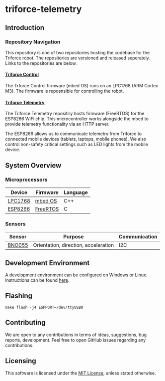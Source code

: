 # triforce-telemetry

## Introduction


### Repository Navigation
This repository is one of two repositories hosting the codebase for the Triforce robot. The repositories are versioned and released seperately. Links to the repositories are below.

#### [Triforce Control](https://github.com/TeamTriforceUK/triforce-control)

The Trforce Control firmware (mbed OS) runs on an LPC1768 (ARM Cortex M3). The firmware is reposnsible for controlling the robot.

#### [Triforce Telemetry](https://github.com/TeamTriforceUK/triforce-telemetry)

The Triforce Telemetry repositiry hosts firmware (FreeRTOS) for the ESP8266 WiFi chip. This microcontroller works alongside the mbed to provide telemetry functionality via an HTTP server.

The ESP8266 allows us to communicate telemetry from Triforce to connected mobile devices (tablets, laptops, mobile phones). We also control non-safety critical settings such as LED lights from the mobile device.

## System Overview

### Microprocessors

| Device  | Firmware  | Language |
|---------|-----------|----------|
| [LPC1768](https://developer.mbed.org/platforms/mbed-LPC1768/) | [mbed OS](https://www.mbed.com/en/development/mbed-os/)   | C++      |
| [ESP8266](https://www.adafruit.com/product/2471) | [FreeRTOS](http://www.freertos.org/)  | C        |

### Sensors

| Sensor | Purpose                              | Communication |
|--------|--------------------------------------|---------------|
| [BNO055](https://learn.adafruit.com/adafruit-bno055-absolute-orientation-sensor/overview) | Orientation, direction, acceleration |  I2C          |

## Development Environment

A development environment can be configured on Windows or Linux. Instructions can be found [here](https://github.com/SuperHouse/esp-open-rtos).

## Flashing

```
make flash -j4 ESPPORT=/dev/ttyUSB0
```

## Contributing

We are open to any contributions in terms of ideas, suggestions, bug reports, development. Feel free to open GitHub issues regarding any contributions.

## Licensing

This software is licensed under the [MIT License](https://tldrlegal.com/license/mit-license), unless stated otherwise.
